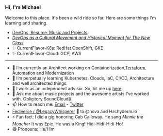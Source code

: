 ### Hi, I'm Michael

Welcome to this place. It's been a wild ride so far. Here are some things I'm learning and sharing.
* [DevOps, Resume, Music and Projects](https://michaelcolletti.github.io/me)
* [*DevOps as a Cultural Movement and Historical Moment for The New Class*](https://michaelcolletti.github.io/devops-writings)
* ✨ CurrentFlavor-K8s: RedHat OpenShift, GKE
* ✨ CurrentFlavor-Cloud: GCP, AWS
<!--
**michaelcolletti/michaelcolletti** is a ✨ _special_ ✨ repository because its `README.md` (this file) appears on your GitHub profile.

Here are some ideas to get you started:
-->
____
- 🔭 I’m currently an Architect working on Containerization,[Terraform](mailto:devnullid+servicerequest@gmail.com), Automation and Modernization
- 🌱 I’m perpetually learning Kubernetes, Clouds, IaC, CI/CD, Architecture and well architected things.
- 👯 I work as an independent advisor. So, hit me up [here](mailto:devnullid+servicerequest@gmail.com)
- 💬 Ask me about music projects and the awesome artists I've worked with. Obligitory SoundCloud](
- 📫 How to reach me: [Email](mailto:devnullid+gitmail@gmail.com)  -  [Twitter](https://twitter.com/devnullid) 
- [Fediverse / @LegacyWhisperer](https://hachyderm.io/@LegacyWhisperer) 🙏 to @nova and Hachyderm.io 
- ⚡ Fun fact: I did a gig honoring Cab Calloway. He sang _Minnie the Moocher_ It was Epic. He was a King! Hidi-Hidi-Hidi-Ho! 
- 😄 Pronouns: He/Him


<!--
-->
